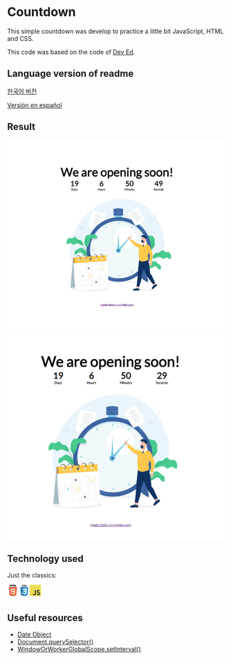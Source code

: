 # Countdown 
This simple countdown was develop to practice a little bit JavaScript, HTML and CSS.

This code was based on the code of [Dev Ed](https://www.youtube.com/watch?v=Rib69h2DOxg).

## Language version of readme
[한국어 버전](https://github.com/AltoSolid/jsCountdown/blob/main/readme-ko.md)

[Versión en español](https://github.com/AltoSolid/jsCountdown/blob/main/readme-es.md)

## Result
![Img1](https://github.com/AltoSolid/jsCountdown/blob/main/assets/Images/img-1.png)

![Img2](https://github.com/AltoSolid/jsCountdown/blob/main/assets/Images/img-2.png)

## Technology used
Just the classics: 

<img align="left" alt="html" width="26px" src="https://raw.githubusercontent.com/github/explore/80688e429a7d4ef2fca1e82350fe8e3517d3494d/topics/html/html.png"> 
<img align="left" alt="css" width="26px" src="https://raw.githubusercontent.com/github/explore/80688e429a7d4ef2fca1e82350fe8e3517d3494d/topics/css/css.png"> 
<img align="left" alt="js" width="26px" src="https://raw.githubusercontent.com/github/explore/80688e429a7d4ef2fca1e82350fe8e3517d3494d/topics/javascript/javascript.png"> 
<br><br>

## Useful resources
- [Date Object](https://developer.mozilla.org/en-US/docs/Web/JavaScript/Reference/Global_Objects/Date)
- [Document.querySelector()](https://developer.mozilla.org/en-US/docs/Web/API/Document/querySelector)
- [WindowOrWorkerGlobalScope.setInterval()](https://developer.mozilla.org/en-US/docs/Web/API/WindowOrWorkerGlobalScope/setInterval)


